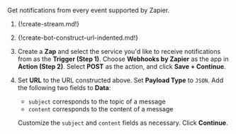 Get notifications from every event supported by Zapier.

1. {!create-stream.md!}

1. {!create-bot-construct-url-indented.md!}

1. Create a **Zap** and select the service you'd like to receive notifications
   from as the **Trigger (Step 1)**. Choose **Webhooks by Zapier** as the
   app in **Action (Step 2)**. Select **POST** as the action, and click
   **Save + Continue**.

1. Set **URL** to the URL constructed above. Set **Payload Type** to `JSON`.
   Add the following two fields to **Data**:

    * `subject` corresponds to the topic of a message
    * `content` corresponds to the content of a message

    Customize the `subject` and `content` fields as necessary. Click
    **Continue**.
